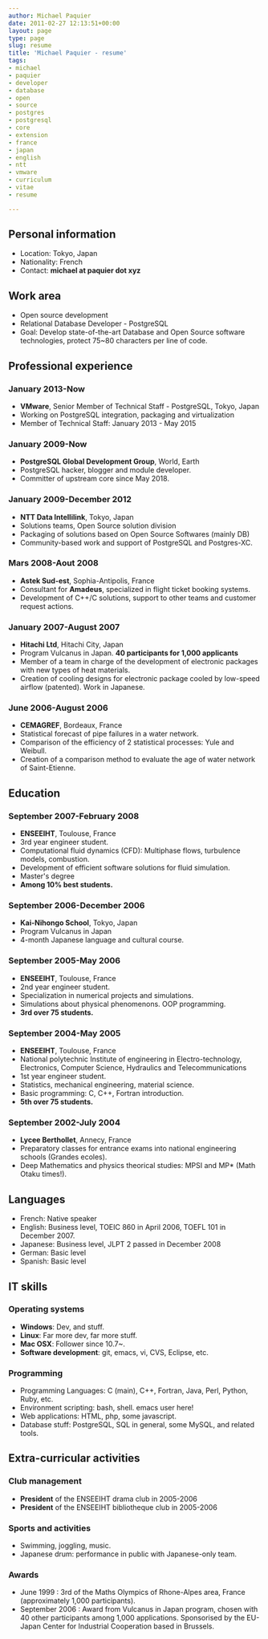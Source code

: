 ```yaml
---
author: Michael Paquier
date: 2011-02-27 12:13:51+00:00
layout: page
type: page
slug: resume
title: 'Michael Paquier - resume'
tags:
- michael
- paquier
- developer
- database
- open
- source
- postgres
- postgresql
- core
- extension
- france
- japan
- english
- ntt
- vmware
- curriculum
- vitae
- resume

---
```


## Personal information

  * Location: Tokyo, Japan
  * Nationality: French
  * Contact: **michael at paquier dot xyz**

## Work area

  * Open source development
  * Relational Database Developer - PostgreSQL
  * Goal: Develop state-of-the-art Database and Open Source software
  technologies, protect 75~80 characters per line of code.

## Professional experience

### January 2013-Now

  * **VMware**, Senior Member of Technical Staff - PostgreSQL, Tokyo, Japan
  * Working on PostgreSQL integration, packaging and virtualization
  * Member of Technical Staff: January 2013 - May 2015

### January 2009-Now

  * **PostgreSQL Global Development Group**, World, Earth
  * PostgreSQL hacker, blogger and module developer.
  * Committer of upstream core since May 2018.

### January 2009-December 2012

  * **NTT Data Intellilink**, Tokyo, Japan
  * Solutions teams, Open Source solution division
  * Packaging of solutions based on Open Source Softwares (mainly DB)
  * Community-based work and support of PostgreSQL and Postgres-XC.

### Mars 2008-Aout 2008

  * **Astek Sud-est**, Sophia-Antipolis, France
  * Consultant for **Amadeus**, specialized in flight ticket booking
  systems.
  * Development of C++/C solutions, support to other teams and customer
  request actions.

### January 2007-August 2007

  * **Hitachi Ltd**, Hitachi City, Japan
  * Program Vulcanus in Japan. **40 participants for 1,000 applicants**
  * Member of a team in charge of the development of electronic packages
  with new types of heat materials.
  * Creation of cooling designs for electronic package cooled by low-speed
  airflow (patented). Work in Japanese.

### June 2006-August 2006

  * **CEMAGREF**, Bordeaux, France
  * Statistical forecast of pipe failures in a water network.
  * Comparison of the efficiency of 2 statistical processes: Yule and Weibull.
  * Creation of a comparison method to evaluate the age of water network of
  Saint-Etienne.

## Education

### September 2007-February 2008

  * **ENSEEIHT**, Toulouse, France
  * 3rd year engineer student.
  * Computational fluid dynamics (CFD): Multiphase flows, turbulence models,
  combustion.
  * Development of efficient software solutions for fluid simulation.
  * Master's degree
  * **Among 10% best students.**

### September 2006-December 2006

  * **Kai-Nihongo School**, Tokyo, Japan
  * Program Vulcanus in Japan
  * 4-month Japanese language and cultural course.

### September 2005-May 2006

  * **ENSEEIHT**, Toulouse, France
  * 2nd year engineer student.
  * Specialization in numerical projects and simulations.
  * Simulations about physical phenomenons. OOP programming.
  * **3rd over 75 students.**

### September 2004-May 2005

  * **ENSEEIHT**, Toulouse, France
  * National polytechnic Institute of engineering in Electro-technology,
  Electronics, Computer Science, Hydraulics and Telecommunications
  * 1st year engineer student.
  * Statistics, mechanical engineering, material science.
  * Basic programming: C, C++, Fortran introduction.
  * **5th over 75 students.**

### September 2002-July 2004

  * **Lycee Berthollet**, Annecy, France
  * Preparatory classes for entrance exams into national engineering
  schools (Grandes ecoles).
  * Deep Mathematics and physics theorical studies: MPSI and MP* (Math
  Otaku times!).

## Languages

  * French: Native speaker
  * English: Business level, TOEIC 860 in April 2006, TOEFL 101 in
  December 2007.
  * Japanese: Business level, JLPT 2 passed in December 2008
  * German: Basic level
  * Spanish: Basic level

## IT skills

### Operating systems

  * **Windows**: Dev, and stuff.
  * **Linux**: Far more dev, far more stuff.
  * **Mac OSX**: Follower since 10.7~.
  * **Software development**: git, emacs, vi, CVS, Eclipse, etc.

### Programming

  * Programming Languages: C (main), C++, Fortran, Java, Perl, Python,
  Ruby, etc.
  * Environment scripting: bash, shell. emacs user here!
  * Web applications: HTML, php, some javascript.
  * Database stuff: PostgreSQL, SQL in general, some MySQL, and related
  tools.

## Extra-curricular activities

### Club management

  * **President** of the ENSEEIHT drama club in 2005-2006
  * **President** of the ENSEEIHT bibliotheque club in 2005-2006

### Sports and activities

  * Swimming, joggling, music.
  * Japanese drum: performance in public with Japanese-only team.

### Awards

  * June 1999 : 3rd of the Maths Olympics of Rhone-Alpes area, France
  (approximately 1,000 participants).
  * September 2006 : Award from Vulcanus in Japan program, chosen with
  40 other participants among 1,000 applications. Sponsorised by the EU-Japan
  Center for Industrial Cooperation based in Brussels.
